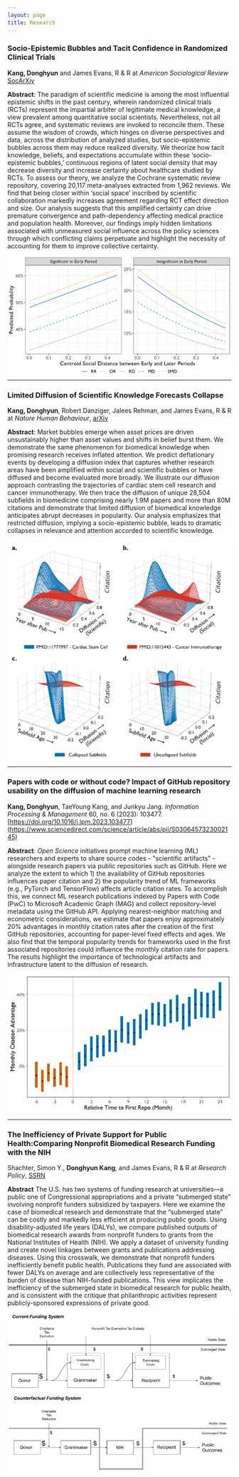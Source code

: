 ```yaml
---
layout: page
title: Research
---
```

### Socio-Epistemic Bubbles and Tacit Confidence in Randomized Clinical Trials
**Kang, Donghyun** and James Evans, R & R at *American Sociological Review* [SocArXiv](https://osf.io/preprints/socarxiv/2adyz)

**Abstract**: The paradigm of scientific medicine is among the most influential epistemic shifts in the past century, wherein randomized clinical trials (RCTs) represent the impartial arbiter of legitimate medical knowledge, a view prevalent among quantitative social scientists. Nevertheless, not all RCTs agree, and systematic reviews are invoked to reconcile them. These assume the wisdom of crowds, which hinges on diverse perspectives and data, across the distribution of analyzed studies, but socio-epistemic bubbles across them may reduce realized diversity. We theorize how tacit knowledge, beliefs, and expectations accumulate within these ‘socio-epistemic bubbles,’ continuous regions of latent social density that may decrease diversity and increase certainty about healthcare studied by RCTs. To assess our theory, we analyze the Cochrane systematic review repository, covering 20,117 meta-analyses extracted from 1,962 reviews. We find that being closer within ‘social space’ inscribed by scientific collaboration markedly increases agreement regarding RCT effect direction and size. Our analysis suggests that this amplified certainty can drive premature convergence and path-dependency affecting medical practice and population health. Moreover, our findings imply hidden limitations associated with unmeasured social influence across the policy sciences through which conflicting claims perpetuate and highlight the necessity of accounting for them to improve collective certainty. 

<img src="/assets/img/asr_fig.png" alt="Bubble Fig" style="width: 650px; height: auto; display: block; margin-left: auto; margin-right: auto;">

---

### Limited Diffusion of Scientific Knowledge Forecasts Collapse
**Kang, Donghyun**, Robert Danziger, Jalees Rehman, and James Evans, R & R at *Nature Human Behaviour*, [arXiv](https://arxiv.org/ftp/arxiv/papers/2304/2304.07468.pdf)

**Abstract**: Market bubbles emerge when asset prices are driven unsustainably higher than asset values and shifts in belief burst them. We demonstrate the same phenomenon for biomedical knowledge when promising research receives inflated attention. We predict deflationary events by developing a diffusion index that captures whether research areas have been amplified within social and scientific bubbles or have diffused and become evaluated more broadly. We illustrate our diffusion approach contrasting the trajectories of cardiac stem cell research and cancer immunotherapy. We then trace the diffusion of unique 28,504 subfields in biomedicine comprising nearly 1.9M papers and more than 80M citations and demonstrate that limited diffusion of biomedical knowledge anticipates abrupt decreases in popularity. Our analysis emphasizes that restricted diffusion, implying a socio-epistemic bubble, leads to dramatic collapses in relevance and attention accorded to scientific knowledge.

<img src="/assets/img/bubble_fig_2.png" alt="Bubble Fig" class="center-figure" style="display: block; margin-left: auto; margin-right: auto;">

---

### Papers with code or without code? Impact of GitHub repository usability on the diffusion of machine learning research
**Kang, Donghyun**, TaeYoung Kang, and Junkyu Jang. *Information Processing & Management* 60, no. 6 (2023): 103477. [https://doi.org/10.1016/j.ipm.2023.103477](https://www.sciencedirect.com/science/article/abs/pii/S0306457323002145)

**Abstract**: *Open Science* initiatives prompt machine learning (ML) researchers and experts to share source codes - "scientific artifacts" - alongside research papers via public repositories such as GitHub. Here we analyze the extent to which 1) the availability of GitHub repositories influences paper citation and 2) the popularity trend of ML frameworks (e.g., PyTorch and TensorFlow) affects article citation rates. To accomplish this, we connect ML research publications indexed by Papers with Code (PwC) to Microsoft Academic Graph (MAG) and collect repository-level metadata using the GitHub API. Applying nearest-neighbor matching and econometric considerations, we estimate that papers enjoy approximately 20% advantages in monthly citation rates after the creation of the first GitHub repositories, accounting for paper-level fixed effects and ages. We also find that the temporal popularity trends for frameworks used in the first associated repositories could influence the monthly citation rate for papers. The results highlight the importance of technological artifacts and infrastructure latent to the diffusion of research.

<img src="/assets/img/paperswith.png" alt="code fig" style="width: 650px; height: auto; display: block; margin-left: auto; margin-right: auto;">

---

### The Inefficiency of Private Support for Public Health:Comparing Nonprofit Biomedical Research Funding with the NIH
Shachter, Simon Y., **Donghyun Kang**, and James Evans, R & R at *Research Policy*, [SSRN](https://papers.ssrn.com/sol3/papers.cfm?abstract_id=4483036)

**Abstract** The U.S. has two systems of funding research at universities—a public one of Congressional appropriations and a private “submerged state” involving nonprofit funders subsidized by taxpayers. Here we examine the case of biomedical research and demonstrate that the “submerged state” can be costly and markedly less efficient at producing public goods. Using disability-adjusted life years (DALYs), we compare published outputs of biomedical research awards from nonprofit funders to grants from the National Institutes of Health (NIH). We apply a dataset of university funding and create novel linkages between grants and publications addressing diseases. Using this crosswalk, we demonstrate that nonprofit funders inefficiently benefit public health. Publications they fund are associated with fewer DALYs on average and are collectively less representative of the burden of disease than NIH-funded publications. This view implicates the inefficiency of the submerged state in biomedical research for public health, and is consistent with the critique that philanthropic activities represent publicly-sponsored expressions of private good.

<img src="/assets/img/nonprofit.png" alt="Fig" class="center-figure" style="display: block; margin-left: auto; margin-right: auto;">
